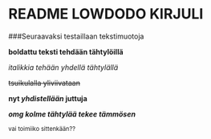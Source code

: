 # README LOWDODO KIRJULI


###Seuraavaksi testaillaan tekstimuotoja


**boldattu teksti tehdään tähtylöillä**

*italikkia tehään yhdellä tähtylällä*


~~tsuikulalla yliviivataan~~

**nyt _yhdistellään_ juttuja**

***omg kolme tähtylää tekee tämmösen***

<sub>vai toimiiko sittenkään??</sub>


